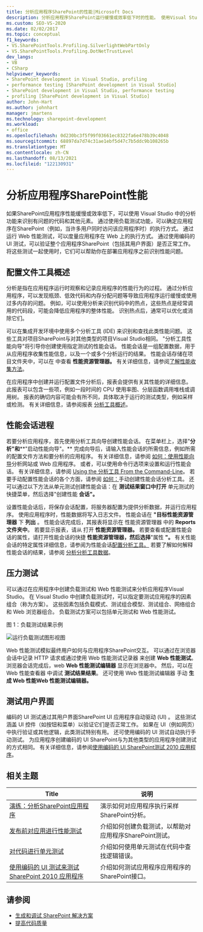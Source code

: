 ```yaml
---
title: 分析应用程序SharePoint的性能|Microsoft Docs
description: 分析应用程序SharePoint运行缓慢或效率低下时的性能。 使用Visual Studio分析功能查找有问题的代码。
ms.custom: SEO-VS-2020
ms.date: 02/02/2017
ms.topic: conceptual
f1_keywords:
- VS.SharePointTools.Profiling.SilverlightWebPartOnly
- VS.SharePointTools.Profiling.DotNetTrustLevel
dev_langs:
- VB
- CSharp
helpviewer_keywords:
- SharePoint development in Visual Studio, profiling
- performance testing [SharePoint development in Visual Studio]
- SharePoint development in Visual Studio, performance testing
- profiling [SharePoint development in Visual Studio]
author: John-Hart
ms.author: johnhart
manager: jmartens
ms.technology: sharepoint-development
ms.workload:
- office
ms.openlocfilehash: 0d230bc3f5f99f03661ec8322fa6e478b39c4048
ms.sourcegitcommit: 68897da7d74c31ae1ebf5d47c7b5ddc9b108265b
ms.translationtype: MT
ms.contentlocale: zh-CN
ms.lasthandoff: 08/13/2021
ms.locfileid: "122130931"
---
```

# <a name="profile-the-performance-of-sharepoint-applications"></a>分析应用程序SharePoint性能

如果SharePoint应用程序性能缓慢或效率低下，可以使用 Visual Studio 中的分析功能来识别有问题的代码和其他元素。 通过使用负载测试功能，可以确定应用程序在SharePoint（例如，当许多用户同时访问该应用程序时）的执行方式。 通过运行 Web 性能测试，可以度量应用程序在 Web 上的执行方式。 通过使用编码的 UI 测试，可以验证整个应用程序SharePoint（包括其用户界面）是否正常工作。 将这些测试一起使用时，它们可以帮助你在部署应用程序之前识别性能问题。

## <a name="profile-tools-overview"></a>配置文件工具概述

分析是指在应用程序运行时观察和记录应用程序的性能行为的过程。 通过分析应用程序，可以发现瓶颈、低效代码和内存分配问题等导致应用程序运行缓慢或使用过多内存的问题。 例如，可以使用分析来识别代码中的热点，这些热点是经常调用的代码段，可能会降低应用程序的整体性能。 识别热点后，通常可以优化或消除它们。

可以在集成开发环境中使用多个分析工具 (IDE) 来识别和查找此类性能问题。 这些工具对项目SharePoint与对其他类型的项目Visual Studio相同。 "分析工具性能向导"将引导你创建使用指定测试的性能会话。 性能会话是一组配置数据，用于从应用程序收集性能信息，以及一个或多个分析运行的结果。 性能会话存储在项目文件夹中，可以在 中查看 **性能资源管理器。** 有关详细信息，请参阅[了解性能收集方法](../profiling/understanding-performance-collection-methods.md)。

在应用程序中创建并运行配置文件分析后，报表会提供有关其性能的详细信息。 此报表可以包含一些项，例如一段时间的 CPU 使用率图、分层函数调用堆栈或调用树。 报表的确切内容可能会有所不同，具体取决于运行的测试类型，例如采样或检测。 有关详细信息，请参阅报表 [分析工具概述](../profiling/performance-report-overview.md)。

## <a name="performance-session-process"></a>性能会话进程

若要分析应用程序，首先使用分析工具向导创建性能会话。 在菜单栏上，选择"**分析"和****"启动性能向导"。** 完成向导后，请输入性能会话的所需信息，例如所需的配置文件方法和要分析的应用程序。 有关详细信息，请参阅 [如何：使用性能向导](../profiling/how-to-collect-performance-data-for-a-web-site.md)分析网站或 Web 应用程序。 或者，可以使用命令行选项来设置和运行性能会话。 有关详细信息，请参阅 [Using the 分析工具 From the Command-Line](../profiling/using-the-profiling-tools-from-the-command-line.md)。 若要手动配置性能会话的各个方面，请参阅 [如何：](../profiling/how-to-manually-create-performance-sessions.md)手动创建性能会话分析工具。 还可以通过以下方法从单元测试创建性能会话：在 **测试结果窗口中打开** 单元测试的快捷菜单，然后选择"创建性能 **会话"。**

设置性能会话后，将保存会话配置，将服务器配置为提供分析数据，并运行应用程序。 使用应用程序时，性能数据将写入日志文件。 性能会话在 **"目标性能资源管理器** 下 **列出** 。 性能会话完成后，其报表将显示在 性能资源管理器 中的 **Reports 文件夹中**。 若要显示报表，请从 打开 **性能资源管理器。** 若要查看或配置性能会话的属性，请打开性能会话的快捷 **性能资源管理器，然后选择**"属性 **"。** 有关性能会话的特定属性详细信息，请参阅为性能会话[配置分析工具。](../profiling/configuring-performance-sessions.md) 若要了解如何解释性能会话的结果，请参阅 [分析分析工具数据](../profiling/analyzing-performance-tools-data.md)。

## <a name="stress-test"></a>压力测试

可以通过在应用程序中创建负载测试和 Web 性能测试来分析应用程序Visual Studio。 在 Visual Studio 中创建负载测试时，可以指定要测试应用程序的因素组合（称为方案）。 这些因素包括负载模式、测试组合模型、测试组合、网络组合和 Web 浏览器组合。 负载测试方案可以包括单元测试和 Web 性能测试。

图 1：负载测试结果示例

![运行负载测试图形视图](../sharepoint/media/load-webgraphs.png "运行负载测试图形视图")

Web 性能测试模拟最终用户如何与应用程序SharePoint交互。 可以通过在浏览器会话中记录 HTTP 请求或通过使用 Web 性能测试记录器 来创建 **Web 性能测试**。 浏览器会话完成后，web **Web 性能测试编辑器** 显示在浏览器中。 然后，可以在 Web 性能查看器 中调试 **测试结果结果**。 还可使用 Web 性能测试编辑器 手动 **生成 Web 性能Web 性能测试编辑器。**

## <a name="test-user-interfaces"></a>测试用户界面

编码的 UI 测试通过其用户界面SharePoint UI 应用程序自动驱动 (UI) 。 这些测试涵盖 UI 控件（如按钮和菜单）以验证它们是否正常工作。 如果在 UI（例如网页）中执行验证或其他逻辑，此类测试特别有用。 还可使用编码的 UI 测试自动执行手动测试。 为应用程序创建编码的 UI SharePoint与为其他类型的应用程序创建测试的方式相同。 有关详细信息，请参阅[使用编码的 UI SharePoint测试 2010 应用程序](/previous-versions/visualstudio/visual-studio-2015/test/testing-sharepoint-2010-applications-with-coded-ui-tests?preserve-view=true&view=vs-2015)。

## <a name="related-topics"></a>相关主题

|Title|说明|
|-----------|-----------------|
|[演练：分析SharePoint应用程序](../sharepoint/walkthrough-profiling-a-sharepoint-application.md)|演示如何对应用程序执行采样SharePoint分析。|
|[发布前对应用进行性能测试](/azure/devops/test/load-test/run-performance-tests-app-before-release?view=vsts&preserve-view=true)|介绍如何创建负载测试，以帮助对应用程序SharePoint测试。|
|[对代码进行单元测试](../test/unit-test-your-code.md)|介绍如何使用单元测试在代码中查找逻辑错误。|
|[使用编码的 UI 测试来测试 SharePoint 2010 应用程序](/previous-versions/visualstudio/visual-studio-2015/test/testing-sharepoint-2010-applications-with-coded-ui-tests?preserve-view=true&view=vs-2015)|介绍如何测试应用程序应用程序的SharePoint接口。|

## <a name="see-also"></a>请参阅

- [生成和调试 SharePoint 解决方案](../sharepoint/building-and-debugging-sharepoint-solutions.md)
- [提高代码质量](../test/improve-code-quality.md)